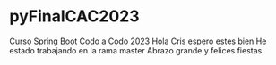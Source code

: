 # pyFinalCAC2023
Curso Spring Boot Codo a Codo 2023
Hola Cris espero estes bien
He estado trabajando en la rama master
Abrazo grande y felices fiestas
